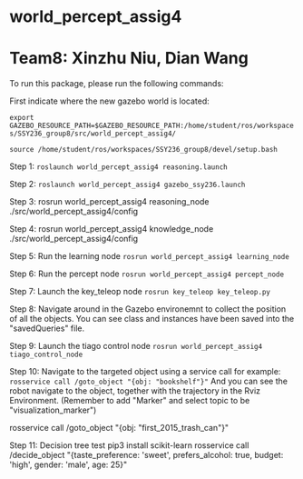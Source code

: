 # world_percept_assig4

# Team8: Xinzhu Niu, Dian Wang


To run this package, please run the following commands:

First indicate where the new gazebo world is located:

`export GAZEBO_RESOURCE_PATH=$GAZEBO_RESOURCE_PATH:/home/student/ros/workspaces/SSY236_group8/src/world_percept_assig4/`

`source /home/student/ros/workspaces/SSY236_group8/devel/setup.bash`

Step 1:
`roslaunch world_percept_assig4 reasoning.launch`

Step 2:
`roslaunch world_percept_assig4 gazebo_ssy236.launch`

Step 3:
rosrun world_percept_assig4 reasoning_node ./src/world_percept_assig4/config

Step 4:
rosrun world_percept_assig4 knowledge_node ./src/world_percept_assig4/config

Step 5:
Run the learning node
`rosrun world_percept_assig4 learning_node`

Step 6:
Run the percept node
`rosrun world_percept_assig4 percept_node`

Step 7:
Launch the key_teleop node
`rosrun key_teleop key_teleop.py `

Step 8:
Navigate around in the Gazebo environemnt to collect the position of all the objects.
You can see class and instances have been saved into the "savedQueries" file.

Step 9:
Launch the tiago control node
`rosrun world_percept_assig4 tiago_control_node`

Step 10:
Navigate to the targeted object using a service call
for example: `rosservice call /goto_object "{obj: "bookshelf"}"`
And you can see the robot navigate to the object, together with the trajectory in the Rviz Environment. (Remember to add "Marker" and select topic to be "visualization_marker")

rosservice call /goto_object "{obj: "first_2015_trash_can"}"

Step 11:
Decision tree test
pip3 install scikit-learn
rosservice call /decide_object "{taste_preference: 'sweet', prefers_alcohol: true, budget: 'high', gender: 'male', age: 25}"

